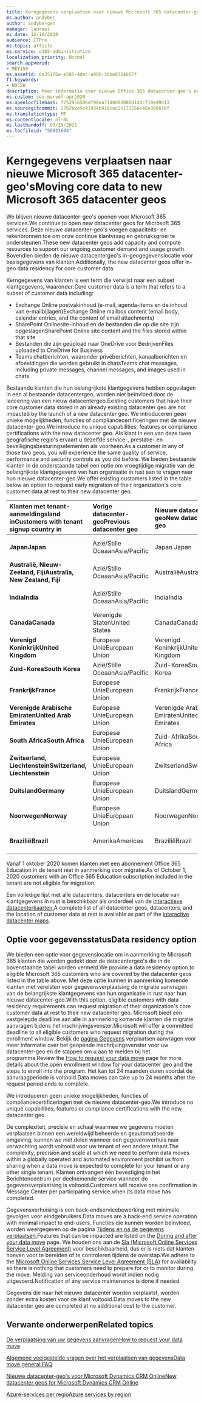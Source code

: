 ```yaml
---
title: Kerngegevens verplaatsen naar nieuwe Microsoft 365 datacenter-geo's
ms.author: andyber
author: andybergen
manager: laurawi
ms.date: 12/10/2019
audience: ITPro
ms.topic: article
ms.service: o365-administration
localization_priority: Normal
search.appverid:
- MET150
ms.assetid: 0a35176a-e585-4dec-a90b-36be8314667f
f1.keywords:
- NOCSH
description: Meer informatie over nieuwe Office 365 datacenter-geo's en hoe u de optie gegevenslocatie kunt gebruiken om een overgang van uw kerngegevens naar een nieuwe geo aan te vragen.
ms.custom: seo-marvel-apr2020
ms.openlocfilehash: f752956506df98ea71d0d02886d14dc719ed9413
ms.sourcegitcommit: 27b2b2e5c41934b918cac2c171556c45e36661bf
ms.translationtype: MT
ms.contentlocale: nl-NL
ms.lasthandoff: 03/19/2021
ms.locfileid: "50921604"
---
```

# <a name="moving-core-data-to-new-microsoft-365-datacenter-geos"></a><span data-ttu-id="5f0d2-103">Kerngegevens verplaatsen naar nieuwe Microsoft 365 datacenter-geo's</span><span class="sxs-lookup"><span data-stu-id="5f0d2-103">Moving core data to new Microsoft 365 datacenter geos</span></span>

<span data-ttu-id="5f0d2-104">We blijven nieuwe datacenter-geo's openen voor Microsoft 365 services.</span><span class="sxs-lookup"><span data-stu-id="5f0d2-104">We continue to open new datacenter geos for Microsoft 365 services.</span></span> <span data-ttu-id="5f0d2-105">Deze nieuwe datacenter-geo's voegen capaciteits- en rekenbronnen toe om onze continue klantvraag en gebruiksgroei te ondersteunen.</span><span class="sxs-lookup"><span data-stu-id="5f0d2-105">These new datacenter geos add capacity and compute resources to support our ongoing customer demand and usage growth.</span></span> <span data-ttu-id="5f0d2-106">Bovendien bieden de nieuwe datacentergeo's in-geogegevenslocatie voor basisgegevens van klanten.</span><span class="sxs-lookup"><span data-stu-id="5f0d2-106">Additionally, the new datacenter geos offer in-geo data residency for core customer data.</span></span> 

<span data-ttu-id="5f0d2-107">Kerngegevens van klanten is een term die verwijst naar een subset klantgegevens, waaronder:</span><span class="sxs-lookup"><span data-stu-id="5f0d2-107">Core customer data is a term that refers to a subset of customer data including:</span></span> 
- <span data-ttu-id="5f0d2-108">Exchange Online postvakinhoud (e-mail, agenda-items en de inhoud van e-mailbijlagen)</span><span class="sxs-lookup"><span data-stu-id="5f0d2-108">Exchange Online mailbox content (email body, calendar entries, and the content of email attachments)</span></span>
- <span data-ttu-id="5f0d2-109">SharePoint Onlinesite-inhoud en de bestanden die op die site zijn opgeslagen</span><span class="sxs-lookup"><span data-stu-id="5f0d2-109">SharePoint Online site content and the files stored within that site</span></span>
- <span data-ttu-id="5f0d2-110">Bestanden die zijn geüpload naar OneDrive voor Bedrijven</span><span class="sxs-lookup"><span data-stu-id="5f0d2-110">Files uploaded to OneDrive for Business</span></span>
- <span data-ttu-id="5f0d2-111">Teams chatberichten, waaronder privéberichten, kanaalberichten en afbeeldingen die worden gebruikt in chats</span><span class="sxs-lookup"><span data-stu-id="5f0d2-111">Teams chat messages, including private messages, channel messages, and images used in chats</span></span>
  
<span data-ttu-id="5f0d2-112">Bestaande klanten die hun belangrijkste klantgegevens hebben opgeslagen in een al bestaande datacentergeo, worden niet beïnvloed door de lancering van een nieuw datacentergeo.</span><span class="sxs-lookup"><span data-stu-id="5f0d2-112">Existing customers that have their core customer data stored in an already existing datacenter geo are not impacted by the launch of a new datacenter geo.</span></span> <span data-ttu-id="5f0d2-113">We introduceren geen unieke mogelijkheden, functies of compliancecertificeringen met de nieuwe datacenter-geo.</span><span class="sxs-lookup"><span data-stu-id="5f0d2-113">We introduce no unique capabilities, features or compliance certifications with the new datacenter geo.</span></span> <span data-ttu-id="5f0d2-114">Als klant in een van deze twee geografische regio's ervaart u dezelfde service-, prestatie- en beveiligingsbesturingselementen als voorheen.</span><span class="sxs-lookup"><span data-stu-id="5f0d2-114">As a customer in any of those two geos, you will experience the same quality of service, performance and security controls as you did before.</span></span> <span data-ttu-id="5f0d2-115">We bieden bestaande klanten in de onderstaande tabel een optie om vroegtijdige migratie van de belangrijkste klantgegevens van hun organisatie in rust aan te vragen naar hun nieuwe datacenter-geo.</span><span class="sxs-lookup"><span data-stu-id="5f0d2-115">We offer existing customers listed in the table below an option to request early migration of their organization's core customer data at rest to their new datacenter geo.</span></span>
  
|<span data-ttu-id="5f0d2-116">**Klanten met tenant-aanmeldingsland in**</span><span class="sxs-lookup"><span data-stu-id="5f0d2-116">**Customers with tenant signup country in**</span></span>|<span data-ttu-id="5f0d2-117">**Vorige datacenter-geo**</span><span class="sxs-lookup"><span data-stu-id="5f0d2-117">**Previous datacenter geo**</span></span>|<span data-ttu-id="5f0d2-118">**Nieuwe datacenter-geo**</span><span class="sxs-lookup"><span data-stu-id="5f0d2-118">**New datacenter geo**</span></span>|<span data-ttu-id="5f0d2-119">**Geo beschikbaar sinds**</span><span class="sxs-lookup"><span data-stu-id="5f0d2-119">**Geo available since**</span></span>|
|:-----|:-----|:-----|:-----|
|<span data-ttu-id="5f0d2-120">**Japan**</span><span class="sxs-lookup"><span data-stu-id="5f0d2-120">**Japan**</span></span>| <span data-ttu-id="5f0d2-121">Azië/Stille Oceaan</span><span class="sxs-lookup"><span data-stu-id="5f0d2-121">Asia/Pacific</span></span> | <span data-ttu-id="5f0d2-122">Japan </span><span class="sxs-lookup"><span data-stu-id="5f0d2-122">Japan</span></span> | <span data-ttu-id="5f0d2-123">December 2014</span><span class="sxs-lookup"><span data-stu-id="5f0d2-123">December 2014</span></span> |
|<span data-ttu-id="5f0d2-124">**Australië, Nieuw-Zeeland, Fiji**</span><span class="sxs-lookup"><span data-stu-id="5f0d2-124">**Australia, New Zealand, Fiji**</span></span>| <span data-ttu-id="5f0d2-125">Azië/Stille Oceaan</span><span class="sxs-lookup"><span data-stu-id="5f0d2-125">Asia/Pacific</span></span> | <span data-ttu-id="5f0d2-126">Australië</span><span class="sxs-lookup"><span data-stu-id="5f0d2-126">Australia</span></span> | <span data-ttu-id="5f0d2-127">Maart 2015</span><span class="sxs-lookup"><span data-stu-id="5f0d2-127">March 2015</span></span> |
|<span data-ttu-id="5f0d2-128">**India**</span><span class="sxs-lookup"><span data-stu-id="5f0d2-128">**India**</span></span>| <span data-ttu-id="5f0d2-129">Azië/Stille Oceaan</span><span class="sxs-lookup"><span data-stu-id="5f0d2-129">Asia/Pacific</span></span> | <span data-ttu-id="5f0d2-130">India</span><span class="sxs-lookup"><span data-stu-id="5f0d2-130">India</span></span> | <span data-ttu-id="5f0d2-131">Oktober 2015</span><span class="sxs-lookup"><span data-stu-id="5f0d2-131">October 2015</span></span> |
|<span data-ttu-id="5f0d2-132">**Canada**</span><span class="sxs-lookup"><span data-stu-id="5f0d2-132">**Canada**</span></span>| <span data-ttu-id="5f0d2-133">Verenigde Staten</span><span class="sxs-lookup"><span data-stu-id="5f0d2-133">United States</span></span> | <span data-ttu-id="5f0d2-134">Canada</span><span class="sxs-lookup"><span data-stu-id="5f0d2-134">Canada</span></span> | <span data-ttu-id="5f0d2-135">Mei 2016</span><span class="sxs-lookup"><span data-stu-id="5f0d2-135">May 2016</span></span> |
|<span data-ttu-id="5f0d2-136">**Verenigd Koninkrijk**</span><span class="sxs-lookup"><span data-stu-id="5f0d2-136">**United Kingdom**</span></span>| <span data-ttu-id="5f0d2-137">Europese Unie</span><span class="sxs-lookup"><span data-stu-id="5f0d2-137">European Union</span></span> | <span data-ttu-id="5f0d2-138">Verenigd Koninkrijk</span><span class="sxs-lookup"><span data-stu-id="5f0d2-138">United Kingdom</span></span> | <span data-ttu-id="5f0d2-139">September 2016</span><span class="sxs-lookup"><span data-stu-id="5f0d2-139">September 2016</span></span> |
|<span data-ttu-id="5f0d2-140">**Zuid-Korea**</span><span class="sxs-lookup"><span data-stu-id="5f0d2-140">**South Korea**</span></span>| <span data-ttu-id="5f0d2-141">Azië/Stille Oceaan</span><span class="sxs-lookup"><span data-stu-id="5f0d2-141">Asia/Pacific</span></span> | <span data-ttu-id="5f0d2-142">Zuid-Korea</span><span class="sxs-lookup"><span data-stu-id="5f0d2-142">South Korea</span></span> | <span data-ttu-id="5f0d2-143">April 2017</span><span class="sxs-lookup"><span data-stu-id="5f0d2-143">April 2017</span></span> |
|<span data-ttu-id="5f0d2-144">**Frankrijk**</span><span class="sxs-lookup"><span data-stu-id="5f0d2-144">**France**</span></span>| <span data-ttu-id="5f0d2-145">Europese Unie</span><span class="sxs-lookup"><span data-stu-id="5f0d2-145">European Union</span></span> | <span data-ttu-id="5f0d2-146">Frankrijk</span><span class="sxs-lookup"><span data-stu-id="5f0d2-146">France</span></span> | <span data-ttu-id="5f0d2-147">Maart 2018</span><span class="sxs-lookup"><span data-stu-id="5f0d2-147">March 2018</span></span> |
|<span data-ttu-id="5f0d2-148">**Verenigde Arabische Emiraten**</span><span class="sxs-lookup"><span data-stu-id="5f0d2-148">**United Arab Emirates**</span></span>| <span data-ttu-id="5f0d2-149">Europese Unie</span><span class="sxs-lookup"><span data-stu-id="5f0d2-149">European Union</span></span> | <span data-ttu-id="5f0d2-150">Verenigde Arabische Emiraten</span><span class="sxs-lookup"><span data-stu-id="5f0d2-150">United Arab Emirates</span></span> | <span data-ttu-id="5f0d2-151">Juni 2019</span><span class="sxs-lookup"><span data-stu-id="5f0d2-151">June 2019</span></span> |
|<span data-ttu-id="5f0d2-152">**South Africa**</span><span class="sxs-lookup"><span data-stu-id="5f0d2-152">**South Africa**</span></span>| <span data-ttu-id="5f0d2-153">Europese Unie</span><span class="sxs-lookup"><span data-stu-id="5f0d2-153">European Union</span></span> | <span data-ttu-id="5f0d2-154">Zuid-Afrika</span><span class="sxs-lookup"><span data-stu-id="5f0d2-154">South Africa</span></span> | <span data-ttu-id="5f0d2-155">Juli 2019</span><span class="sxs-lookup"><span data-stu-id="5f0d2-155">July 2019</span></span> |
|<span data-ttu-id="5f0d2-156">**Zwitserland, Liechtenstein**</span><span class="sxs-lookup"><span data-stu-id="5f0d2-156">**Switzerland, Liechtenstein**</span></span>| <span data-ttu-id="5f0d2-157">Europese Unie</span><span class="sxs-lookup"><span data-stu-id="5f0d2-157">European Union</span></span> | <span data-ttu-id="5f0d2-158">Zwitserland</span><span class="sxs-lookup"><span data-stu-id="5f0d2-158">Switzerland</span></span> | <span data-ttu-id="5f0d2-159">December 2019</span><span class="sxs-lookup"><span data-stu-id="5f0d2-159">December 2019</span></span> |
|<span data-ttu-id="5f0d2-160">**Duitsland**</span><span class="sxs-lookup"><span data-stu-id="5f0d2-160">**Germany**</span></span>| <span data-ttu-id="5f0d2-161">Europese Unie</span><span class="sxs-lookup"><span data-stu-id="5f0d2-161">European Union</span></span> | <span data-ttu-id="5f0d2-162">Duitsland</span><span class="sxs-lookup"><span data-stu-id="5f0d2-162">Germany</span></span> | <span data-ttu-id="5f0d2-163">December 2019</span><span class="sxs-lookup"><span data-stu-id="5f0d2-163">December 2019</span></span> |
|<span data-ttu-id="5f0d2-164">**Noorwegen**</span><span class="sxs-lookup"><span data-stu-id="5f0d2-164">**Norway**</span></span>| <span data-ttu-id="5f0d2-165">Europese Unie</span><span class="sxs-lookup"><span data-stu-id="5f0d2-165">European Union</span></span> | <span data-ttu-id="5f0d2-166">Noorwegen</span><span class="sxs-lookup"><span data-stu-id="5f0d2-166">Norway</span></span> | <span data-ttu-id="5f0d2-167">April 2020</span><span class="sxs-lookup"><span data-stu-id="5f0d2-167">April 2020</span></span> |
|<span data-ttu-id="5f0d2-168">**Brazilië**</span><span class="sxs-lookup"><span data-stu-id="5f0d2-168">**Brazil**</span></span>| <span data-ttu-id="5f0d2-169">Amerika</span><span class="sxs-lookup"><span data-stu-id="5f0d2-169">Americas</span></span> | <span data-ttu-id="5f0d2-170">Brazilië</span><span class="sxs-lookup"><span data-stu-id="5f0d2-170">Brazil</span></span> | <span data-ttu-id="5f0d2-171">November 2020</span><span class="sxs-lookup"><span data-stu-id="5f0d2-171">November 2020</span></span> |

<span data-ttu-id="5f0d2-172">Vanaf 1 oktober 2020 komen klanten met een abonnement Office 365 Education in de tenant niet in aanmerking voor migratie.</span><span class="sxs-lookup"><span data-stu-id="5f0d2-172">As of October 1, 2020 customers with an Office 365 Education subscription included in the tenant are not eligible for migration.</span></span>

<span data-ttu-id="5f0d2-173">Een volledige lijst met alle datacenters, datacenters en de locatie van klantgegevens in rust is beschikbaar als onderdeel van de [interactieve datacenterkaarten.](https://office.com/datamaps)</span><span class="sxs-lookup"><span data-stu-id="5f0d2-173">A complete list of all datacenter geos, datacenters, and the location of customer data at rest is available as part of the [interactive datacenter maps](https://office.com/datamaps).</span></span> 
  
## <a name="data-residency-option"></a><span data-ttu-id="5f0d2-174">Optie voor gegevensstatus</span><span class="sxs-lookup"><span data-stu-id="5f0d2-174">Data residency option</span></span>

<span data-ttu-id="5f0d2-175">We bieden een optie voor gegevenslocatie om in aanmerking te Microsoft 365 klanten die worden gedekt door de datacentergeo's die in de bovenstaande tabel worden vermeld.</span><span class="sxs-lookup"><span data-stu-id="5f0d2-175">We provide a data residency option to eligible Microsoft 365 customers who are covered by the datacenter geos listed in the table above.</span></span> <span data-ttu-id="5f0d2-176">Met deze optie kunnen in aanmerking komende klanten met vereisten voor gegevensverplaatsing de migratie aanvragen van de belangrijkste klantgegevens van hun organisatie in rust naar hun nieuwe datacenter-geo.</span><span class="sxs-lookup"><span data-stu-id="5f0d2-176">With this option, eligible customers with data residency requirements can request migration of their organization's core customer data at rest to their new datacenter geo.</span></span>  <span data-ttu-id="5f0d2-177">Microsoft biedt een vastgelegde deadline aan alle in aanmerking komende klanten die migratie aanvragen tijdens het inschrijvingsvenster.</span><span class="sxs-lookup"><span data-stu-id="5f0d2-177">Microsoft will offer a committed deadline to all eligible customers who request migration during the enrollment window.</span></span>  <span data-ttu-id="5f0d2-178">Bekijk de [pagina Gegevens](request-your-data-move.md) verplaatsen aanvragen voor meer informatie over het geopende inschrijvingsvenster voor uw datacenter-geo en de stappen om u aan te melden bij het programma.</span><span class="sxs-lookup"><span data-stu-id="5f0d2-178">Review the [How to request your data move](request-your-data-move.md) page for more details about the open enrollment window for your datacenter geo and the steps to enroll into the program.</span></span>  <span data-ttu-id="5f0d2-179">Het kan tot 24 maanden duren voordat de aanvraagperiode is voltooid.</span><span class="sxs-lookup"><span data-stu-id="5f0d2-179">Data moves can take up to 24 months after the request period ends to complete.</span></span>

<span data-ttu-id="5f0d2-180">We introduceren geen unieke mogelijkheden, functies of compliancecertificeringen met de nieuwe datacenter-geo.</span><span class="sxs-lookup"><span data-stu-id="5f0d2-180">We introduce no unique capabilities, features or compliance certifications with the new datacenter geo.</span></span>
    
<span data-ttu-id="5f0d2-181">De complexiteit, precisie en schaal waarmee we gegevens moeten verplaatsen binnen een wereldwijd beheerde en geautomatiseerde omgeving, kunnen we niet delen wanneer een gegevensverhuis naar verwachting wordt voltooid voor uw tenant of een andere tenant.</span><span class="sxs-lookup"><span data-stu-id="5f0d2-181">The complexity, precision and scale at which we need to perform data moves within a globally operated and automated environment prohibit us from sharing when a data move is expected to complete for your tenant or any other single tenant.</span></span> <span data-ttu-id="5f0d2-182">Klanten ontvangen één bevestiging in het Berichtencentrum per deelnemende service wanneer de gegevensverplaatsing is voltooid.</span><span class="sxs-lookup"><span data-stu-id="5f0d2-182">Customers will receive one confirmation in Message Center per participating service when its data move has completed.</span></span> 
    
<span data-ttu-id="5f0d2-183">Gegevensverhuising is een back-endservicebewerking met minimale gevolgen voor eindgebruikers.</span><span class="sxs-lookup"><span data-stu-id="5f0d2-183">Data moves are a back-end service operation with minimal impact to end-users.</span></span> <span data-ttu-id="5f0d2-184">Functies die kunnen worden beïnvloed, worden weergegeven op de pagina [Tijdens en na de gegevens verplaatsen.](during-and-after-your-data-move.md)</span><span class="sxs-lookup"><span data-stu-id="5f0d2-184">Features that can be impacted are listed on the [During and after your data move](during-and-after-your-data-move.md) page.</span></span> <span data-ttu-id="5f0d2-185">We houden ons aan de [Sla (Microsoft Online Services Service Level Agreement)](https://go.microsoft.com/fwlink/p/?LinkId=523897) voor beschikbaarheid, dus er is niets dat klanten hoeven voor te bereiden of te controleren tijdens de overstap.</span><span class="sxs-lookup"><span data-stu-id="5f0d2-185">We adhere to the [Microsoft Online Services Service Level Agreement (SLA)](https://go.microsoft.com/fwlink/p/?LinkId=523897) for availability so there is nothing that customers need to prepare for or to monitor during the move.</span></span> <span data-ttu-id="5f0d2-186">Melding van serviceonderhoud wordt indien nodig uitgevoerd.</span><span class="sxs-lookup"><span data-stu-id="5f0d2-186">Notification of any service maintenance is done if needed.</span></span> 

<span data-ttu-id="5f0d2-187">Gegevens die naar het nieuwe datacenter worden verplaatst, worden zonder extra kosten voor de klant voltooid.</span><span class="sxs-lookup"><span data-stu-id="5f0d2-187">Data moves to the new datacenter geo are completed at no additional cost to the customer.</span></span>
    
## <a name="related-topics"></a><span data-ttu-id="5f0d2-188">Verwante onderwerpen</span><span class="sxs-lookup"><span data-stu-id="5f0d2-188">Related topics</span></span> 
 
[<span data-ttu-id="5f0d2-189">De verplaatsing van uw gegevens aanvragen</span><span class="sxs-lookup"><span data-stu-id="5f0d2-189">How to request your data move</span></span>](request-your-data-move.md)
    
[<span data-ttu-id="5f0d2-190">Algemene veelgestelde vragen over het verplaatsen van gegevens</span><span class="sxs-lookup"><span data-stu-id="5f0d2-190">Data move general FAQ</span></span>](data-move-faq.md)
  
[<span data-ttu-id="5f0d2-191">Nieuwe datacenter-geo's voor Microsoft Dynamics CRM Online</span><span class="sxs-lookup"><span data-stu-id="5f0d2-191">New datacenter geos for Microsoft Dynamics CRM Online</span></span>](/power-platform/admin/new-datacenter-regions)
  
[<span data-ttu-id="5f0d2-192">Azure-services per regio</span><span class="sxs-lookup"><span data-stu-id="5f0d2-192">Azure services by region</span></span>](https://azure.microsoft.com/regions/)